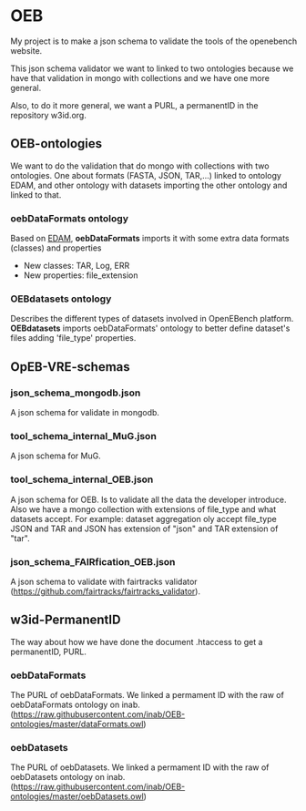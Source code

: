 # OEB

My project is to make a json schema to validate the tools of the openebench website.

This json schema validator we want to linked to two ontologies because we have that validation in mongo with collections and we have one more general.

Also, to do it more general, we want a PURL, a permanentID in the repository w3id.org.

## OEB-ontologies
We want to do the validation that do mongo with collections with two ontologies. One about formats (FASTA, JSON, TAR,...) linked to ontology EDAM, and other ontology with datasets importing the other ontology and linked to that. 

### oebDataFormats ontology
Based on [EDAM](http://edamontology.org/EDAM.owl), **oebDataFormats** imports it with some extra data formats (classes) and properties

- New classes: TAR, Log, ERR
- New properties: file_extension

### OEBdatasets ontology
Describes the different types of datasets involved in OpenEBench platform. **OEBdatasets** imports oebDataFormats' ontology to better define dataset's files adding 'file_type' properties.


## OpEB-VRE-schemas

### json_schema_mongodb.json
A json schema for validate in mongodb. 

### tool_schema_internal_MuG.json
A json schema for MuG.

### tool_schema_internal_OEB.json
A json schema for OEB. Is to validate all the data the developer introduce. Also we have a mongo collection with extensions of file_type and what datasets accept. For example: dataset aggregation oly accept file_type JSON and TAR and JSON has extension of "json" and TAR extension of "tar".

### json_schema_FAIRfication_OEB.json
A json schema to validate with  fairtracks validator (https://github.com/fairtracks/fairtracks_validator).


## w3id-PermanentID
The way about how we have done the document .htaccess to get a permanentID, PURL.

### oebDataFormats
The PURL of oebDataFormats. We linked a permament ID with the raw of oebDataFormats ontology on inab. (https://raw.githubusercontent.com/inab/OEB-ontologies/master/dataFormats.owl)

### oebDatasets
The PURL of oebDatasets. We linked a permament ID with the raw of oebDatasets ontology on inab. (https://raw.githubusercontent.com/inab/OEB-ontologies/master/oebDatasets.owl)
